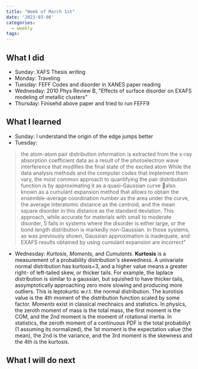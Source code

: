 ```yaml
---
title: "Week of March 1st"
date: '2021-03-08'
categories:
  - weekly
tags:
---
```


## What I did
- Sunday: XAFS Thesis writing
- Monday: Traveling
- Tuesday: FEFF Codes and disorder in XANES paper reading
- Wednesday: 2010 Phys Review B, "Effects of surface disorder on EXAFS modeling of metallic clusters"
- Thursday: Finisehd above paper and tried to run FEFF9

## What I learned
- Sunday: I understand the origin of the edge jumps better
- Tuesday: 
> the atom-atom pair distribution information is extracted from the x-ray absorption coefficient data as a result of the photoelectron wave interference that modifies the final state of the excited atom While the data analysis methods and the computer codes that implement them vary, the most common approach to quantifying the pair distribution function is by approximating it as a quasi-Gaussian curve also known as a cumulant expansion method that allows to obtain the ensemble-average coordination number as the area under the curve, the average interatomic distance as the centroid, and the mean square disorder in this distance as the standard deviation. This approach, while accurate for materials with small to moderate disorder, 5 fails in systems where the disorder is either large, or the bond length distribution is markedly non-Gaussian. In those systems, as was previously shown, Gaussian approximation is inadequate, and EXAFS results obtained by using cumulant expansion are incorrect"
- Wednesday: *Kurtosis*, *Moments*, and *Cumulants*. **Kurtosis** is a measurement of a probability distribution's skewedness. A univariate normal distribution has kurtosis=3, and a higher value means a greater right- of left-tailed skew, or thicker tails. For example, the laplace distribution is similar to a gaussian, but squished to have thicker tails, assymptotically approaching zero more slowing and producing more outliers. This is leptokurtic w.r.t. the normal distribution. The kurotisis value is the 4th moment of the distribution function scaled by some factor. *Moments* exist in classical mechnaics and statistics. In physics, the zeroth moment of mass is the total mass, the first moment is the COM, and the 2nd moment is the moment of rotational inertia. In statistics, the zeroth moment of a continuous PDF is the total probabiliyt (1 assuming its normalized), the 1st moment is the expectation value (the mean), the 2nd is the variance, and the 3rd moment is the skewness and the 4th is the kurtosis. 

## What I will do next